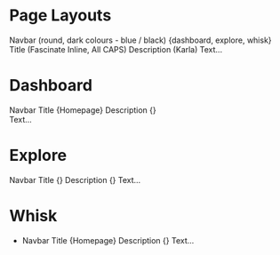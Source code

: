 # Page Layouts
Navbar (round, dark colours - blue / black) {dashboard, explore, whisk}
Title (Fascinate Inline, All CAPS)
Description (Karla)
Text...

# Dashboard
Navbar
Title {Homepage}
Description {}  
Text...

# Explore
Navbar
Title {}
Description {}
Text...

# Whisk
- Navbar
Title {Homepage}
Description {}
Text...

